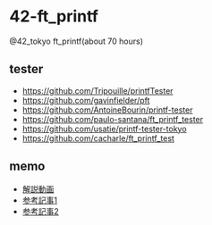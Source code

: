# 42-ft_printf
@42_tokyo ft_printf(about 70 hours)

## tester
- https://github.com/Tripouille/printfTester
- https://github.com/gavinfielder/pft
- https://github.com/AntoineBourin/printf-tester
- https://github.com/paulo-santana/ft_printf_tester
- https://github.com/usatie/printf-tester-tokyo
- https://github.com/cacharle/ft_printf_test

## memo
- [解説動画](https://scrapbox.io/42tokyo-42cursus/%E3%82%86%E3%82%8B%E3%81%8F%E8%A7%A3%E8%AA%AC%E4%BC%9A%E5%8B%95%E7%94%BB(gnl&printf))
- [参考記事1](https://scrapbox.io/42tokyo-42cursus/ft_printf)
- [参考記事2](https://www.mm2d.net/main/prog/c/printf_format-01.html)